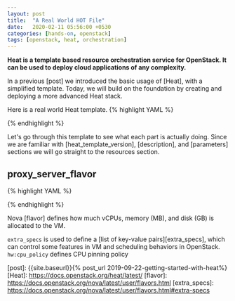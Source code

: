 ```yaml
---
layout: post
title:  "A Real World HOT File"
date:   2020-02-11 05:56:00 +0530
categories: [hands-on, openstack]
tags: [openstack, heat, orchestration]
---
```


**Heat is a template based resource orchestration service for OpenStack. It can be used to deploy cloud applications of any complexity.**

In a previous [post] we introduced the basic usage of [Heat], with a simplified template. Today, we will build on the foundation by creating and deploying a more advanced Heat stack.

Here is a real world Heat template.
{% highlight YAML %} 

{% endhighlight %}

Let's go through this template to see what each part is actually doing. 
Since we are familiar with [heat_template_version], [description], and [parameters] sections we will go straight to the resources section.

## proxy_server_flavor

{% highlight YAML %} 

{% endhighlight %}

Nova [flavor] defines how much vCPUs, memory (MB), and disk (GB) is allocated to the VM. 

`extra_specs` is used to define a [list of key-value pairs][extra_specs], which can control some features in VM and scheduling behaviors in OpenStack. `hw:cpu_policy` defines CPU pinning policy 


[post]: {{site.baseurl}}{% post_url 2019-09-22-getting-started-with-heat%}
[Heat]: https://docs.openstack.org/heat/latest/
[flavor]: https://docs.openstack.org/nova/latest/user/flavors.html
[extra_specs]: https://docs.openstack.org/nova/latest/user/flavors.html#extra-specs
